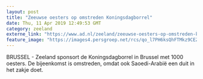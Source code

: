 ```yaml
---
layout: post
title: "Zeeuwse oesters op omstreden Koningsdagborrel"
date: Thu, 11 Apr 2019 12:49:53 GMT
category: zeeland
externe_link: "https://www.ad.nl/zeeland/zeeuwse-oesters-op-omstreden-koningsdagborrel~adcf8830/"
feature_image: "https://images4.persgroep.net/rcs/qo_l7PH6ksQhFTMkz9CEZVxHnXE/diocontent/133000399/_fitwidth/400/?appId=21791a8992982cd8da851550a453bd7f&quality=0.7"
---
```


BRUSSEL - Zeeland sponsort de Koningsdagborrel in Brussel met 1000 oesters. De bijeenkomst is omstreden, omdat ook Saoedi-Arabië een duit in het zakje doet.

